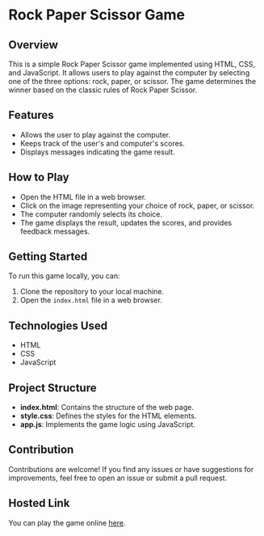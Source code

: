 # Rock Paper Scissor Game

## Overview
This is a simple Rock Paper Scissor game implemented using HTML, CSS, and JavaScript. It allows users to play against the computer by selecting one of the three options: rock, paper, or scissor. The game determines the winner based on the classic rules of Rock Paper Scissor.

## Features
- Allows the user to play against the computer.
- Keeps track of the user's and computer's scores.
- Displays messages indicating the game result.

## How to Play
- Open the HTML file in a web browser.
- Click on the image representing your choice of rock, paper, or scissor.
- The computer randomly selects its choice.
- The game displays the result, updates the scores, and provides feedback messages.

## Getting Started
To run this game locally, you can:
1. Clone the repository to your local machine.
2. Open the `index.html` file in a web browser.

## Technologies Used
- HTML
- CSS
- JavaScript

## Project Structure
- **index.html**: Contains the structure of the web page.
- **style.css**: Defines the styles for the HTML elements.
- **app.js**: Implements the game logic using JavaScript.

## Contribution
Contributions are welcome! If you find any issues or have suggestions for improvements, feel free to open an issue or submit a pull request.

## Hosted Link
You can play the game online [here](https://prathik-poojari.github.io/Rock-Paper-Scissor-Game/).


